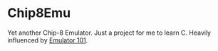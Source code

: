# Chip8Emu

Yet another Chip-8 Emulator. Just a project for me to learn C.
Heavily influenced by [Emulator 101](http://emulator101.com/).

